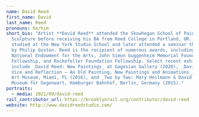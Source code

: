 ```yaml
---
name: David Reed
first_name: David
last_name: Reed
pronouns: he/him
short_bio: "Artist **David Reed** attended the Skowhegan School of Painting and
  Sculpture before receiving his BA from Reed College in Portland, OR. He
  studied at the New York Studio School and later attended a seminar there led
  by Philip Guston. Reed is the recipient of numerous awards, including the
  National Endowment for the Arts, John Simon Guggenheim Memorial Foundation
  Fellowship, and Rockefeller Foundation Fellowship. Select recent exhibitions
  include _David Reed: New Paintings_ at Gagosian Gallery (2020), _David Reed:
  Vice and Reflection – An Old Painting, New Paintings and Animations_, Pérez
  Art Museum, Miami, FL (2016), and _Two by Two: Mary Heilmann & David Reed_,
  Museum für Gegenwart, Hamburger Bahnhof, Berlin, Germany (2015)."
portraits:
  - media: 2021/09/david-reed
rail_contributor_url: https://brooklynrail.org/contributor/david-reed
website: http://www.davidreedstudio.com/
---
```

